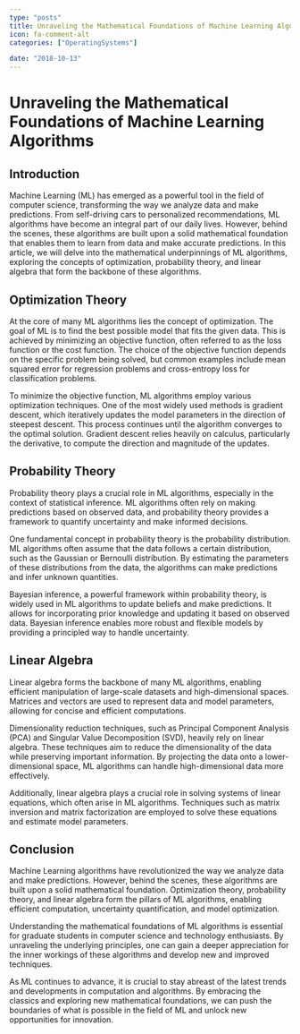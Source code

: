 ```yaml
---
type: "posts"
title: Unraveling the Mathematical Foundations of Machine Learning Algorithms
icon: fa-comment-alt
categories: ["OperatingSystems"]

date: "2018-10-13"
---
```




# Unraveling the Mathematical Foundations of Machine Learning Algorithms

## Introduction

Machine Learning (ML) has emerged as a powerful tool in the field of computer science, transforming the way we analyze data and make predictions. From self-driving cars to personalized recommendations, ML algorithms have become an integral part of our daily lives. However, behind the scenes, these algorithms are built upon a solid mathematical foundation that enables them to learn from data and make accurate predictions. In this article, we will delve into the mathematical underpinnings of ML algorithms, exploring the concepts of optimization, probability theory, and linear algebra that form the backbone of these algorithms.

## Optimization Theory

At the core of many ML algorithms lies the concept of optimization. The goal of ML is to find the best possible model that fits the given data. This is achieved by minimizing an objective function, often referred to as the loss function or the cost function. The choice of the objective function depends on the specific problem being solved, but common examples include mean squared error for regression problems and cross-entropy loss for classification problems.

To minimize the objective function, ML algorithms employ various optimization techniques. One of the most widely used methods is gradient descent, which iteratively updates the model parameters in the direction of steepest descent. This process continues until the algorithm converges to the optimal solution. Gradient descent relies heavily on calculus, particularly the derivative, to compute the direction and magnitude of the updates.

## Probability Theory

Probability theory plays a crucial role in ML algorithms, especially in the context of statistical inference. ML algorithms often rely on making predictions based on observed data, and probability theory provides a framework to quantify uncertainty and make informed decisions.

One fundamental concept in probability theory is the probability distribution. ML algorithms often assume that the data follows a certain distribution, such as the Gaussian or Bernoulli distribution. By estimating the parameters of these distributions from the data, the algorithms can make predictions and infer unknown quantities.

Bayesian inference, a powerful framework within probability theory, is widely used in ML algorithms to update beliefs and make predictions. It allows for incorporating prior knowledge and updating it based on observed data. Bayesian inference enables more robust and flexible models by providing a principled way to handle uncertainty.

## Linear Algebra

Linear algebra forms the backbone of many ML algorithms, enabling efficient manipulation of large-scale datasets and high-dimensional spaces. Matrices and vectors are used to represent data and model parameters, allowing for concise and efficient computations.

Dimensionality reduction techniques, such as Principal Component Analysis (PCA) and Singular Value Decomposition (SVD), heavily rely on linear algebra. These techniques aim to reduce the dimensionality of the data while preserving important information. By projecting the data onto a lower-dimensional space, ML algorithms can handle high-dimensional data more effectively.

Additionally, linear algebra plays a crucial role in solving systems of linear equations, which often arise in ML algorithms. Techniques such as matrix inversion and matrix factorization are employed to solve these equations and estimate model parameters.

## Conclusion

Machine Learning algorithms have revolutionized the way we analyze data and make predictions. However, behind the scenes, these algorithms are built upon a solid mathematical foundation. Optimization theory, probability theory, and linear algebra form the pillars of ML algorithms, enabling efficient computation, uncertainty quantification, and model optimization.

Understanding the mathematical foundations of ML algorithms is essential for graduate students in computer science and technology enthusiasts. By unraveling the underlying principles, one can gain a deeper appreciation for the inner workings of these algorithms and develop new and improved techniques.

As ML continues to advance, it is crucial to stay abreast of the latest trends and developments in computation and algorithms. By embracing the classics and exploring new mathematical foundations, we can push the boundaries of what is possible in the field of ML and unlock new opportunities for innovation.